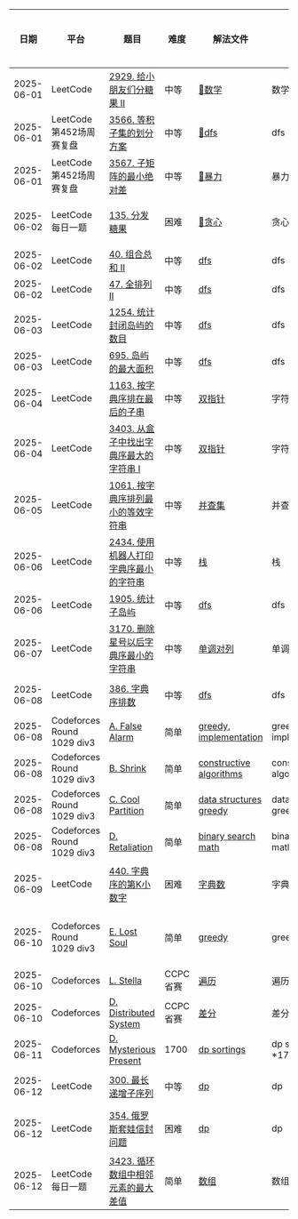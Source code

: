 | 日期         | 平台                         | 题目                                                                                                                                                                         | 难度     | 解法文件                                                              | 备注                      | 推荐指数       |
|------------|----------------------------|----------------------------------------------------------------------------------------------------------------------------------------------------------------------------|--------|-------------------------------------------------------------------|-------------------------|------------|
| 2025-06-01 | LeetCode                   | [2929. 给小朋友们分糖果 II](https://leetcode.cn/problems/distribute-candies-among-children-ii/description/?envType=daily-question&envId=2025-06-01)                                | 中等     | [🔗数学](../../Leetcode/src/lc2929.java)                            | ️数学                     | 🌟🌟       |
| 2025-06-01 | LeetCode第452场周赛复盘          | [3566. 等积子集的划分方案](https://leetcode.cn/problems/partition-array-into-two-equal-product-subsets/description/)                                                                | 中等     | [🔗dfs](../../Leetcode/src/lc0601Q1.java)                         | dfs                     | 🌟🌟       |
| 2025-06-01 | LeetCode第452场周赛复盘          | [3567. 子矩阵的最小绝对差](https://leetcode.cn/problems/minimum-absolute-difference-in-sliding-submatrix/description/)                                                              | 中等     | [🔗暴力](../../Leetcode/src/lc0601Q2.java)                          | ️暴力                     | 🌟🌟       |
| 2025-06-02 | LeetCode每日一题               | [135. 分发糖果](https://leetcode.cn/problems/candy/description/?envType=daily-question&envId=2025-06-02)                                                                       | 困难     | [🔗贪心](../../Leetcode/src/lc135.java)                             | ️贪心                     | 🌟🌟🌟🌟   |
| 2025-06-02 | LeetCode                   | [40. 组合总和 II](https://leetcode.cn/problems/combination-sum-ii/description/)                                                                                                | 中等     | [dfs](../../Leetcode/src/lc40.java)                               | ️dfs                    | 🌟🌟       |
| 2025-06-02 | LeetCode                   | [47. 全排列 II](https://leetcode.cn/problems/permutations-ii/description/)                                                                                                    | 中等     | [dfs](../../Leetcode/src/lc47.java)                               | ️dfs                    | 🌟🌟       |
| 2025-06-03 | LeetCode                   | [1254. 统计封闭岛屿的数目](https://leetcode.cn/problems/number-of-closed-islands/description/)                                                                                      | 中等     | [dfs](../../Leetcode/src/lc1254.java)                             | ️dfs                    | 🌟🌟       |
| 2025-06-03 | LeetCode                   | [695. 岛屿的最大面积](https://leetcode.cn/problems/max-area-of-island/)                                                                                                           | 中等     | [dfs](../../Leetcode/src/lc695.java)                              | ️dfs                    | 🌟🌟       |
| 2025-06-04 | LeetCode                   | [1163. 按字典序排在最后的子串](https://leetcode.cn/problems/last-substring-in-lexicographical-order/description/)                                                                     | 中等     | [双指针](../../Leetcode/src/lc1163.java)                             | ️字符串                    | 🌟🌟       |
| 2025-06-04 | LeetCode                   | [3403. 从盒子中找出字典序最大的字符串 I](https://leetcode.cn/problems/find-the-lexicographically-largest-string-from-the-box-i/description/?envType=daily-question&envId=2025-06-04)      | 中等     | [双指针](../../Leetcode/src/lc3403.java)                             | ️字符串                    | 🌟🌟       |
| 2025-06-05 | LeetCode                   | [1061. 按字典序排列最小的等效字符串](https://leetcode.cn/problems/lexicographically-smallest-equivalent-string/description/?envType=daily-question&envId=2025-06-05)                     | 中等     | [并查集](../../Leetcode/src/lc1061.java)                             | ️并查集                    | 🌟🌟       |
| 2025-06-06 | LeetCode                   | [2434. 使用机器人打印字典序最小的字符串](https://leetcode.cn/problems/using-a-robot-to-print-the-lexicographically-smallest-string/description/?envType=daily-question&envId=2025-06-06)   | 中等     | [栈](../../Leetcode/src/lc2434.java)                               | ️栈                      | 🌟🌟🌟     |
| 2025-06-06 | LeetCode                   | [1905. 统计子岛屿](https://leetcode.cn/problems/count-sub-islands/description/)                                                                                                 | 中等     | [dfs](../../Leetcode/src/lc1905.java)                             | ️dfs                    | 🌟🌟       |
| 2025-06-07 | LeetCode                   | [3170. 删除星号以后字典序最小的字符串](https://leetcode.cn/problems/lexicographically-minimum-string-after-removing-stars/description/?envType=daily-question&envId=2025-06-07)           | 中等     | [单调对列](../../Leetcode/src/lc3170.java)                            | 单调对列                    | 🌟🌟🌟     |
| 2025-06-08 | LeetCode                   | [386. 字典序排数](https://leetcode.cn/problems/lexicographical-numbers/description/?envType=daily-question&envId=2025-06-08)                                                    | 中等     | [dfs](../../Leetcode/src/lc386.java)                              | dfs                     | 🌟🌟🌟     |
| 2025-06-08 | Codeforces Round 1029 div3 | [A. False Alarm](https://codeforces.com/contest/2117/problem/A)                                                                                                            | 简单     | [greedy, implementation](../../Codeforces/src/FalseAlarm.java)    | greedy, implementation  | 🌟🌟       |
| 2025-06-08 | Codeforces Round 1029 div3 | [B. Shrink](https://codeforces.com/problemset/problem/2117/B)                                                                                                              | 简单     | [constructive algorithms](../../Codeforces/src/Shrink.java)       | constructive algorithms | 🌟🌟       |
| 2025-06-08 | Codeforces Round 1029 div3 | [C. Cool Partition](https://codeforces.com/problemset/problem/2117/C)                                                                                                      | 简单     | [data structures greedy](../../Codeforces/src/CoolPartition.java) | data structures greedy  | 🌟🌟🌟     |
| 2025-06-08 | Codeforces Round 1029 div3 | [D. Retaliation](https://codeforces.com/problemset/problem/2117/D)                                                                                                         | 简单     | [binary search math](../../Codeforces/src/Retaliation.java)       | binary search math      | 🌟🌟       |
| 2025-06-09 | LeetCode                   | [440. 字典序的第K小数字](https://leetcode.cn/problems/k-th-smallest-in-lexicographical-order/description/?envType=daily-question&envId=2025-06-09)                                 | 困难     | [字典数](../../Leetcode/src/lc440.java)                              | 字典数                     | 🌟🌟🌟🌟   |
| 2025-06-10 | Codeforces Round 1029 div3 | [E. Lost Soul](https://codeforces.com/problemset/problem/2117/E)                                                                                                           | 简单     | [greedy](../../Codeforces/src/LostSoul.java)                      | greedy                  | 🌟🌟🌟🌟🌟 |
| 2025-06-10 | Codeforces                 | [L. Stella](https://codeforces.com/gym/105930/problem/L)                                                                                                                   | CCPC省赛 | [遍历](../../Codeforces/src/gym10593L.java)                         | 遍历                      | 🌟         |
| 2025-06-10 | Codeforces                 | [D. Distributed System](https://codeforces.com/gym/105930/problem/D)                                                                                                       | CCPC省赛 | [差分](../../Codeforces/src/gym10593D.java)                         | 差分                      | 🌟🌟🌟     |
| 2025-06-11 | Codeforces                 | [D. Mysterious Present](https://codeforces.com/problemset/problem/4/D)                                                                                                     | 1700   | [dp sortings](../../Codeforces/src/problemset4D.java)             | dp sortings *1700       | 🌟🌟       |
| 2025-06-12 | LeetCode                   | [300. 最长递增子序列](https://leetcode.cn/problems/longest-increasing-subsequence/description/)                                                                                   | 中等     | [dp](../../Leetcode/src/lc300.java)                               | dp                      | 🌟🌟🌟     |
| 2025-06-12 | LeetCode                   | [354. 俄罗斯套娃信封问题](https://leetcode.cn/problems/russian-doll-envelopes/description/)                                                                                         | 困难     | [dp](../../Leetcode/src/lc354.java)                               | dp                      | 🌟🌟🌟🌟   |
| 2025-06-12 | LeetCode每日一题               | [3423. 循环数组中相邻元素的最大差值](https://leetcode.cn/problems/maximum-difference-between-adjacent-elements-in-a-circular-array/description/?envType=daily-question&envId=2025-06-12) | 简单     | [数组](../../Leetcode/src/lc3423.java)                              | 数组                      | 🌟         |









